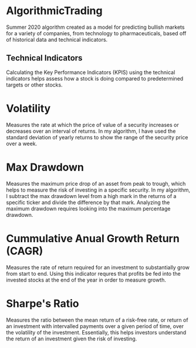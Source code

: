 # AlgorithmicTrading
Summer 2020 algorithm created as a model for predicting bullish markets for a variety of companies, from technology to pharmaceuticals, based off of historical data and technical indicators.

## Technical Indicators

Calculating the Key Performance Indicators (KPIS) using the technical indicators helps assess how a stock is doing compared to predetermined targets or other stocks.

# Volatility
Measures the rate at which the price of value of a security increases or decreases over an interval of returns. In my algorithm, I have used the standard deviation of yearly returns to show the range of the security price over a week.

# Max Drawdown
Measures the maximum price drop of an asset from peak to trough, which helps to measure the risk of investing in a specific security. In my algorithm, I subtract the max drawdown level from a high mark in the returns of a specific ticker and divide the difference by that mark. Analyzing the maximum drawdown requires looking into the maximum percentage drawdown.

# Cummulative Anual Growth Return (CAGR)
Measures the rate of return required for an investment to substantially grow from start to end. Using this indicator requres that profits be fed into the invested stocks at the end of the year in order to measure growth.

# Sharpe's Ratio
Measures the ratio between the mean return of a risk-free rate, or return of an investment with intervalled payments over a given period of time, over the volatility of the investment. Essentially, this helps investors understand the return of an investment given the risk of investing.
